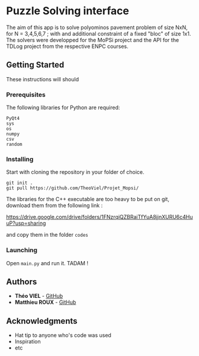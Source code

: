 # Puzzle Solving interface

The aim of this app is to solve polyominos pavement problem of size NxN, for N = 3,4,5,6,7 ; with and additional constraint of a fixed "bloc" of size 1x1. The solvers were developped for the MoPSi project and the API for the TDLog project from the respective ENPC courses. 

## Getting Started

These instructions will should 
### Prerequisites

The following libraries for Python are required:

```
PyQt4
sys
os
numpy
csv
random
```

### Installing

Start with cloning the repository in your folder of choice.

```
git init .
git pull https://github.com/TheoViel/Projet_Mopsi/
```

The libraries for the C++ executable are too heavy to be put on git, download them from the following link :

https://drive.google.com/drive/folders/1FNzrqiQZBRaiTfYuA8jjnXURU6c4HuuP?usp=sharing

and copy them in the folder ```codes```

### Launching

Open ```main.py``` and run it. TADAM !

## Authors

* **Théo VIEL** - [GitHub](https://github.com/TheoViel)
* **Matthieu ROUX** - [GitHub](https://github.com/Saint-Venant)


## Acknowledgments

* Hat tip to anyone who's code was used
* Inspiration
* etc
